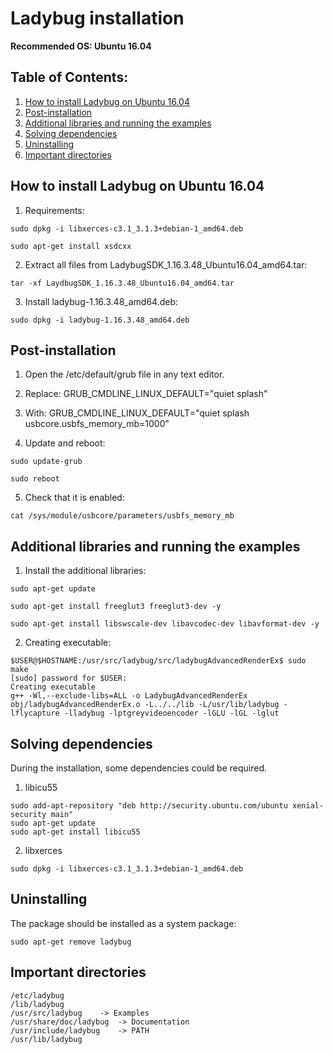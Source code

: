 Ladybug installation
====================
**Recommended OS: Ubuntu 16.04**

## Table of Contents:

1) [How to install Ladybug on Ubuntu 16.04](#how-to-install-ladybug-on-Ubuntu-16.04)
2) [Post-installation](#post-installation)
3) [Additional libraries and running the examples](#additional-libraries-and-running-the-examples)
4) [Solving dependencies](#solving-dependencies)
5) [Uninstalling](#uninstalling)
6) [Important directories](#important-directories)


## How to install Ladybug on Ubuntu 16.04

1) Requirements:

```shell
sudo dpkg -i libxerces-c3.1_3.1.3+debian-1_amd64.deb
```

```shell
sudo apt-get install xsdcxx
```

2) Extract all files from LadybugSDK_1.16.3.48_Ubuntu16.04_amd64.tar:

```shell
tar -xf LaydbugSDK_1.16.3.48_Ubuntu16.04_amd64.tar
```

3) Install ladybug-1.16.3.48_amd64.deb:

```shell
sudo dpkg -i ladybug-1.16.3.48_amd64.deb
```

## Post-installation

1) Open the /etc/default/grub file in any text editor.

2) Replace:
GRUB_CMDLINE_LINUX_DEFAULT="quiet splash"

3) With:
GRUB_CMDLINE_LINUX_DEFAULT="quiet splash usbcore.usbfs_memory_mb=1000"

4) Update and reboot:

```shell
sudo update-grub

sudo reboot
```

5) Check that it is enabled:

```shell
cat /sys/module/usbcore/parameters/usbfs_memory_mb
```

## Additional libraries and running the examples

1) Install the additional libraries:

```shell
sudo apt-get update

sudo apt-get install freeglut3 freeglut3-dev -y

sudo apt-get install libswscale-dev libavcodec-dev libavformat-dev -y
```

2) Creating executable:

```shell
$USER@$HOSTNAME:/usr/src/ladybug/src/ladybugAdvancedRenderEx$ sudo make
[sudo] password for $USER: 
Creating executable
g++ -Wl,--exclude-libs=ALL -o LadybugAdvancedRenderEx obj/ladybugAdvancedRenderEx.o -L../../lib -L/usr/lib/ladybug -lflycapture -lladybug -lptgreyvideoencoder -lGLU -lGL -lglut
```

## Solving dependencies

During the installation, some dependencies could be required.

1) libicu55

```shell
sudo add-apt-repository "deb http://security.ubuntu.com/ubuntu xenial-security main"
sudo apt-get update
sudo apt-get install libicu55
```

2) libxerces

```shell
sudo dpkg -i libxerces-c3.1_3.1.3+debian-1_amd64.deb
```

## Uninstalling

The package should be installed as a system package:

```shell
sudo apt-get remove ladybug
```

## Important directories

```shell
/etc/ladybug
/lib/ladybug
/usr/src/ladybug	-> Examples
/usr/share/doc/ladybug	-> Documentation
/usr/include/ladybug	-> PATH
/usr/lib/ladybug
```

